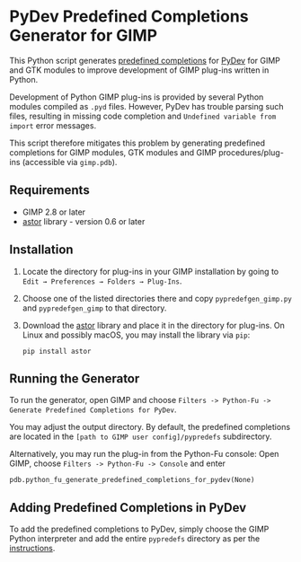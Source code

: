 PyDev Predefined Completions Generator for GIMP
===============================================

This Python script generates [predefined completions](http://www.pydev.org/manual_101_interpreter.html) for [PyDev](http://www.pydev.org/) for GIMP and GTK modules to improve development of GIMP plug-ins written in Python.

Development of Python GIMP plug-ins is provided by several Python modules compiled as `.pyd` files.
However, PyDev has trouble parsing such files, resulting in missing code completion and `Undefined variable from import` error messages.

This script therefore mitigates this problem by generating predefined completions for GIMP modules, GTK modules and GIMP procedures/plug-ins (accessible via `gimp.pdb`).


Requirements
------------

* GIMP 2.8 or later
* [astor](https://github.com/berkerpeksag/astor) library - version 0.6 or later


Installation
------------

1. Locate the directory for plug-ins in your GIMP installation by going to `Edit → Preferences → Folders → Plug-Ins`.
2. Choose one of the listed directories there and copy `pypredefgen_gimp.py` and `pypredefgen_gimp` to that directory.
3. Download the [astor](https://github.com/berkerpeksag/astor) library and place it in the directory for plug-ins. On Linux and possibly macOS, you may install the library via `pip`:
  
       pip install astor


Running the Generator
---------------------

To run the generator, open GIMP and choose `Filters -> Python-Fu -> Generate Predefined Completions for PyDev`.

You may adjust the output directory.
By default, the predefined completions are located in the `[path to GIMP user config]/pypredefs` subdirectory.

Alternatively, you may run the plug-in from the Python-Fu console: Open GIMP, choose `Filters -> Python-Fu -> Console` and enter

    pdb.python_fu_generate_predefined_completions_for_pydev(None)


Adding Predefined Completions in PyDev
--------------------------------------

To add the predefined completions to PyDev, simply choose the GIMP Python interpreter and add the entire `pypredefs` directory as per the [instructions](http://www.pydev.org/manual_101_interpreter.html#PyDevInterpreterConfiguration-PredefinedCompletions).
